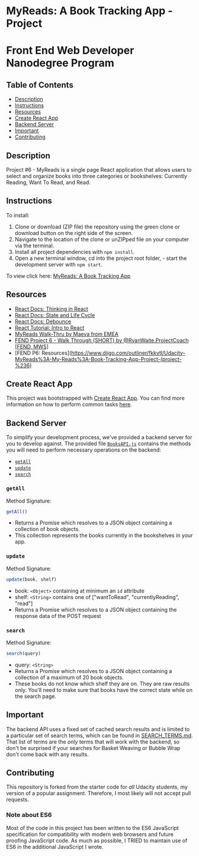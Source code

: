 # MyReads: A Book Tracking App - Project

Front End Web Developer Nanodegree Program
==========================================

## Table of Contents

* [Description](#description)
* [Instructions](#instructions)
* [Resources](#resources)
* [Create React App](#CreateReactApp)
* [Backend Server](#BackendServer)
* [Important](#important)
* [Contributing](#contributing)

## Description

Project #6 - MyReads is a single page React application that allows users to select and organize books into three categories or bookshelves: Currently Reading, Want To Read, and Read.

## Instructions

To install:
1. Clone or download (ZIP file) the repository using the green clone or download button on the right side of the screen.
2. Navigate to the location of the clone or unZIPped file on your computer via the terminal.
3. Install all project dependencies with `npm install`.
4. Open a new terminal window, cd into the project root folder, - start the development server with `npm start`.

To view click here: [MyReads: A Book Tracking App](https://ypadron.github.io/reactnd-project-myreads-starter/)

## Resources

* [React Docs: Thinking in React](https://reactjs.org/docs/thinking-in-react.html)
* [React Docs: State and Life Cycle](https://reactjs.org/docs/state-and-lifecycle.html)
* [React Docs: Debounce](https://reactjs.org/docs/faq-functions.html#debounce)
* [React Tutorial: Intro to React](https://reactjs.org/tutorial/tutorial.html)
* [MyReads Walk-Thru by Maeva from EMEA](https://www.youtube.com/watch?v=i6L2jLHV9j8)
* [FEND Project 6 - Walk Through (SHORT) by @RyanWaite.ProjectCoach [FEND, MWS]](https://www.youtube.com/watch?v=N8bU1oWlLwY&feature=youtu.be)
* [FEND P6: Resources](https://www.diigo.com/outliner/fkkvtl/Udacity-MyReads%3A-My-Reads%3A-Book-Tracking-App-Project-(project-%236)


## Create React App

This project was bootstrapped with [Create React App](https://github.com/facebookincubator/create-react-app). You can find more information on how to perform common tasks [here](https://github.com/facebookincubator/create-react-app/blob/master/packages/react-scripts/template/README.md).

## Backend Server

To simplify your development process, we've provided a backend server for you to develop against. The provided file [`BooksAPI.js`](src/BooksAPI.js) contains the methods you will need to perform necessary operations on the backend:

* [`getAll`](#getall)
* [`update`](#update)
* [`search`](#search)

### `getAll`

Method Signature:

```js
getAll()
```

* Returns a Promise which resolves to a JSON object containing a collection of book objects.
* This collection represents the books currently in the bookshelves in your app.

### `update`

Method Signature:

```js
update(book, shelf)
```

* book: `<Object>` containing at minimum an `id` attribute
* shelf: `<String>` contains one of ["wantToRead", "currentlyReading", "read"]  
* Returns a Promise which resolves to a JSON object containing the response data of the POST request

### `search`

Method Signature:

```js
search(query)
```

* query: `<String>`
* Returns a Promise which resolves to a JSON object containing a collection of a maximum of 20 book objects.
* These books do not know which shelf they are on. They are raw results only. You'll need to make sure that books have the correct state while on the search page.

## Important
The backend API uses a fixed set of cached search results and is limited to a particular set of search terms, which can be found in [SEARCH_TERMS.md](SEARCH_TERMS.md). That list of terms are the _only_ terms that will work with the backend, so don't be surprised if your searches for Basket Weaving or Bubble Wrap don't come back with any results.

## Contributing

This repository is forked from the starter code for _all_ Udacity students, my version of a popular assignment. Therefore,
I most likely will not accept pull requests.

<!-- For details, check out [CONTRIBUTING.md](CONTRIBUTING.md). -->

### Note about ES6

Most of the code in this project has been written to the ES6 JavaScript specification for compatibility with modern web browsers and future proofing JavaScript code. As much as possible, I TRIED to maintain use of ES6 in the additional JavaScript I wrote.

